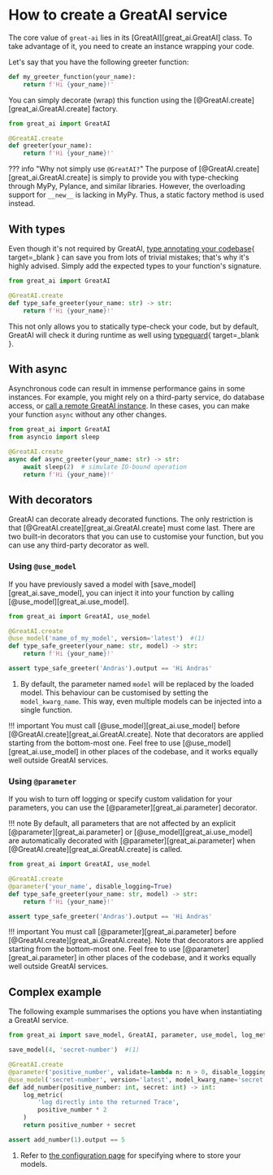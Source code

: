 # How to create a GreatAI service

The core value of `great-ai` lies in its [GreatAI][great_ai.GreatAI] class. To take advantage of it, you need to create an instance wrapping your code.

Let's say that you have the following greeter function:

```python title="greeter.py"
def my_greeter_function(your_name):
    return f'Hi {your_name}!'
```

You can simply decorate (wrap) this function using the [@GreatAI.create][great_ai.GreatAI.create] factory.

```python title="greeter.py"
from great_ai import GreatAI

@GreatAI.create
def greeter(your_name):
    return f'Hi {your_name}!'
```

??? info "Why not simply use `@GreatAI?`"
    The purpose of [@GreatAI.create][great_ai.GreatAI.create] is simply to provide you with type-checking through MyPy, Pylance, and similar libraries. However, the overloading support for `__new__` is lacking in MyPy. Thus, a static factory method is used instead.

## With types

Even though it's not required by GreatAI, [type annotating your codebase](https://realpython.com/python-type-checking/){ target=_blank } can save you from lots of trivial mistakes; that's why it's highly advised. Simply add the expected types to your function's signature.

```python title="type_safe_greeter.py"
from great_ai import GreatAI

@GreatAI.create
def type_safe_greeter(your_name: str) -> str:
    return f'Hi {your_name}!'
```

This not only allows you to statically type-check your code, but by default, GreatAI will check it during runtime as well using [typeguard](https://github.com/agronholm/typeguard){ target=_blank }.

## With async

Asynchronous code can result in immense performance gains in some instances. For example, you might rely on a third-party service, do database access, or [call a remote GreatAI instance](/how-to-guides/call-remote). In these cases, you can make your function `async` without any other changes.

```python title="async_greeter.py"
from great_ai import GreatAI
from asyncio import sleep

@GreatAI.create
async def async_greeter(your_name: str) -> str:
    await sleep(2)  # simulate IO-bound operation
    return f'Hi {your_name}!'
```

## With decorators

GreatAI can decorate already decorated functions. The only restriction is that [@GreatAI.create][great_ai.GreatAI.create] must come last. There are two built-in decorators that you can use to customise your function, but you can use any third-party decorator as well.

### Using `@use_model`

If you have previously saved a model with [save_model][great_ai.save_model], you can inject it into your function by calling [@use_model][great_ai.use_model].

```python title="greeter_with_model.py"
from great_ai import GreatAI, use_model

@GreatAI.create
@use_model('name_of_my_model', version='latest')  #(1)
def type_safe_greeter(your_name: str, model) -> str:
    return f'Hi {your_name}!'

assert type_safe_greeter('Andras').output == 'Hi Andras'
```

1. By default, the parameter named `model` will be replaced by the loaded model. This behaviour can be customised by setting the `model_kwarg_name`. This way, even multiple models can be injected into a single function.

!!! important
    You must call [@use_model][great_ai.use_model] before [@GreatAI.create][great_ai.GreatAI.create]. Note that decorators are applied starting from the bottom-most one. Feel free to use [@use_model][great_ai.use_model] in other places of the codebase, and it works equally well outside GreatAI services. 

### Using `@parameter`

If you wish to turn off logging or specify custom validation for your parameters, you can use the [@parameter][great_ai.parameter] decorator.

!!! note
    By default, all parameters that are not affected by an explicit [@parameter][great_ai.parameter] or [@use_model][great_ai.use_model] are automatically decorated with [@parameter][great_ai.parameter] when [@GreatAI.create][great_ai.GreatAI.create] is called.

```python title="greeter_with_validation.py"
from great_ai import GreatAI, use_model

@GreatAI.create
@parameter('your_name', disable_logging=True)
def type_safe_greeter(your_name: str, model) -> str:
    return f'Hi {your_name}!'

assert type_safe_greeter('Andras').output == 'Hi Andras'
```

!!! important
    You must call [@parameter][great_ai.parameter] before [@GreatAI.create][great_ai.GreatAI.create]. Note that decorators are applied starting from the bottom-most one. Feel free to use [@parameter][great_ai.parameter] in other places of the codebase, and it works equally well outside GreatAI services. 

## Complex example

The following example summarises the options you have when instantiating a GreatAI service.

```python title="complex.py"
from great_ai import save_model, GreatAI, parameter, use_model, log_metric

save_model(4, 'secret-number')  #(1)

@GreatAI.create
@parameter('positive_number', validate=lambda n: n > 0, disable_logging=True)
@use_model('secret-number', version='latest', model_kwarg_name='secret')
def add_number(positive_number: int, secret: int) -> int:
    log_metric(
        'log directly into the returned Trace', 
        positive_number * 2
    )
    return positive_number + secret

assert add_number(1).output == 5
```

1. Refer to [the configuration page](/how-to-guides/configure-service) for specifying where to store your models. 
